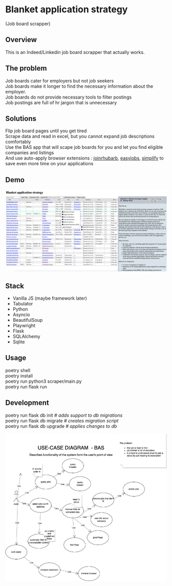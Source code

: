 # Blanket application strategy

(Job board scrapper)

## Overview

This is an Indeed/Linkedin job board scrapper that actually works.

## The problem

Job boards cater for employers but not job seekers  
Job boards make it longer to find the necessary information about the employer.  
Job boards do not provide necessary tools to filter postings  
Job postings are full of hr jargon that is unnecessary

## Solutions

Flip job board pages until you get tired  
Scrape data and read in excel, but you cannot expand job descriptions comfortably  
Use the BAS app that will scape job boards for you and let you find eligible companies and listings  
And use auto-apply browser extensions :
[joinrhubarb](www.joinrhubarb.com),
[easyjobs](www.easyjobs.so),
[simplify](www.simplify.jobs)
to save even more time on your applications


## Demo

![Current version demo](Screenshot-2022-08-03.png)

## Stack

- Vanilla JS (maybe framework later)
- Tabulator
- Python
- Asyncio
- BeautifulSoup
- Playwright
- Flask
- SQLAlchemy
- Sqlite

## Usage

poetry shell  
poetry install   
poetry run python3 scraper/main.py  
poetry run flask run

## Development

poetry run flask db init  _# adds support to db migrations_  
poetry run flask db migrate _# creates migration script_  
poetry run flask db upgrade _# applies changes to db_

![Use case diagram](diagrams/Diagram-USE-CASE.png)

